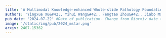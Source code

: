 ```yaml
---
title: 'A Multimodal Knowledge-enhanced Whole-slide Pathology Foundation Model'
authors: 'Yingxue Xu&#42;, Yihui Wang&#42;, Fengtao Zhou&#42;, Jiabo Ma, Cheng Jin, Shu Yang, Jinbang Li, Zhengyu Zhang, Chenglong Zhao, Huajun Zhou, Zhenhui Li, Huangjing Lin, Xin Wang, Jiguang Wang, Anjia Han, Ronald Cheong Kin Chan, Li Liang, Xiuming Zhang, Hao Chen#'
pub_date: '2024-07-22' #Date of publication. Change from Biorxiv date to Journal date once accepted
image: '/static/img/pub/2024_mstar.png'
arxiv: 2407.15362
---
```

